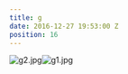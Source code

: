 ```yaml
---
title: g
date: 2016-12-27 19:53:00 Z
position: 16
---
```


![g2.jpg](/uploads/g2.jpg)![g1.jpg](/uploads/g1.jpg)